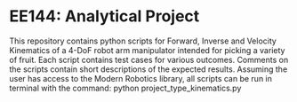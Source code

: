 # EE144: Analytical Project
This repository contains python scripts for Forward, Inverse and Velocity Kinematics of a 4-DoF robot arm manipulator intended for picking a variety of fruit.
Each script contains test cases for various outcomes. Comments on the scripts contain short descriptions of the expected results. 
Assuming the user has access to the Modern Robotics library, all scripts can be run in terminal with the command: python project_type_kinematics.py
